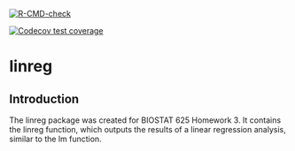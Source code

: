 <!-- badges: start -->
  [![R-CMD-check](https://github.com/salinamoon/linreg/actions/workflows/R-CMD-check.yaml/badge.svg)](https://github.com/salinamoon/linreg/actions/workflows/R-CMD-check.yaml)
  <!-- badges: end -->
<!-- badges: start -->
  [![Codecov test coverage](https://codecov.io/gh/salinamoon/linreg/branch/main/graph/badge.svg)](https://app.codecov.io/gh/salinamoon/linreg?branch=main)
  <!-- badges: end -->
  
linreg
=======

Introduction
-----------

The linreg package was created for BIOSTAT 625 Homework 3. 
It contains the linreg function, which outputs the results of a linear regression analysis, similar to the lm function.
